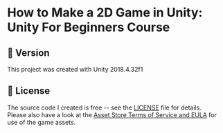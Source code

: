 # How to Make a 2D Game in Unity: Unity For Beginners Course

## :memo: Version

This project was created with Unity 2018.4.32f1

## :page_with_curl: License

The source code I created is free -- see the [LICENSE](LICENSE) file for details.  
Please also have a look at the [Asset Store Terms of Service and EULA](https://unity3d.com/legal/as_terms) for use of the game assets.
